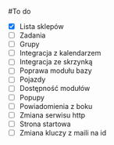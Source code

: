 #To do

- [x] Lista sklepów
- [ ] Zadania 
- [ ] Grupy
- [ ] Integracja z kalendarzem
- [ ] Integracja ze skrzynką
- [ ] Poprawa modułu bazy
- [ ] Pojazdy
- [ ] Dostępność modułów
- [ ] Popupy
- [ ] Powiadomienia z boku
- [ ] Zmiana serwisu http
- [ ] Strona startowa
- [ ] Zmiana kluczy z maili na id
